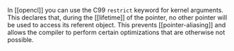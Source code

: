 In [[opencl]] you can use the C99 `restrict` keyword for kernel arguments. This declares that, during the [[lifetime]] of the pointer, no other pointer will be used to access its referent object. This prevents [[pointer-aliasing]] and allows the compiler to perform certain optimizations that are otherwise not possible.